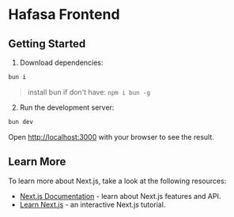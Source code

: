 # Hafasa Frontend

## Getting Started

1. Download dependencies:

```bash
bun i
```
> install bun if don't have: `npm i bun -g`

2. Run the development server:

```bash
bun dev
```

Open [http://localhost:3000](http://localhost:3000) with your browser to see the result.

## Learn More

To learn more about Next.js, take a look at the following resources:

- [Next.js Documentation](https://nextjs.org/docs) - learn about Next.js features and API.
- [Learn Next.js](https://nextjs.org/learn) - an interactive Next.js tutorial.
